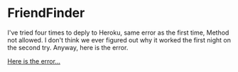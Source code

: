 # FriendFinder

I've tried four times to deply to Heroku, same error as the first time, Method not allowed.  I don't think we ever figured out why it worked the first night on the second try.  Anyway, here is the error.

[Here is the error...](https://git.heroku.com/still-atoll-89175.git)